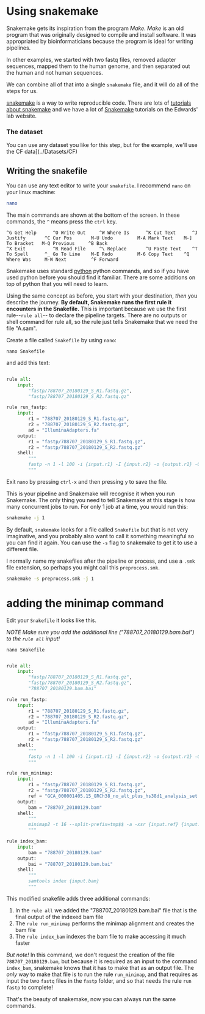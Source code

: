 # Using snakemake

Snakemake gets its inspiration from the program _Make_.
_Make_ is an old program that was originally designed to compile and install software.
It was appropriated by bioinformaticians because the program is ideal for writing pipelines.

In other examples, we started with two fastq files, removed adapter sequences, mapped them to the human genome, and then separated out the human and not human sequences.

We can combine all of that into a single `snakemake` file, and it will do all of the steps for us.

[snakemake](https://snakemake.readthedocs.io/en/stable/) is a way to write reproducible code. There are lots of [tutorials about snakemake](https://www.google.com/search?q=snakemake+tutorial) and we have a lot of [Snakemake](https://edwards.flinders.edu.au/?s=snakemake) tutorials on the Edwards' lab website.

### The dataset

You can use any dataset you like for this step, but for the example, we'll use the CF data](../Datasets/CF)

## Writing the snakefile


You can use any text editor to write your `snakefile`. I recommend `nano` on your linux machine:

```bash
nano
```

The main commands are shown at the bottom of the screen. In these commands, the `^` means press the `ctrl` key.

```
^G Get Help      ^O Write Out     ^W Where Is      ^K Cut Text      ^J Justify       ^C Cur Pos       M-U Undo         M-A Mark Text    M-] To Bracket   M-Q Previous     ^B Back
^X Exit          ^R Read File     ^\ Replace       ^U Paste Text    ^T To Spell      ^_ Go To Line    M-E Redo         M-6 Copy Text    ^Q Where Was     M-W Next         ^F Forward
```


Snakemake uses standard [python](https://www.python.org/) python commands, and so if you have used python before you should find it familiar. There are some additions on top of python that you will need to learn.

Using the same concept as before, you start with your destination, _then_ you describe the journey.
__By default, Snakemake runs the first rule it encounters in the Snakefile.__
This is important because we use the first rule--`rule all`-- to declare the pipeline targets.
There are no outputs or shell command for rule all,
so the rule just tells Snakemake that we need the file "A.sam".

Create a file called `Snakefile` by using `nano`:

```
nano Snakefile
```

and add this text:


```python

rule all:
    input:
        "fastp/788707_20180129_S_R1.fastq.gz",
        "fastp/788707_20180129_S_R2.fastq.gz"

rule run_fastp:
    input:
        r1 = "788707_20180129_S_R1.fastq.gz",
        r2 = "788707_20180129_S_R2.fastq.gz",
        ad = "IlluminaAdapters.fa"
    output:
        r1 = "fastp/788707_20180129_S_R1.fastq.gz",
        r2 = "fastp/788707_20180129_S_R2.fastq.gz"
    shell:
        """
        fastp -n 1 -l 100 -i {input.r1} -I {input.r2} -o {output.r1} -O {output.r2} --adapter_fasta {input.ad}
        """
```

Exit `nano` by pressing `ctrl-x` and then pressing `y` to save the file.

This is your pipeline and Snakemake will recognise it when you run Snakemake.
The only thing you need to tell Snakemake at this stage is how many concurrent jobs to run.
For only 1 job at a time, you would run this:

```bash
snakemake -j 1
```

By default, `snakemake` looks for a file called `Snakefile` but that is not very imaginative, and you probably also want to call it something meaningful so you can find it again. You can use the `-s` flag to snakemake to get it to use a different file.

I normally name my snakefiles after the pipeline or process, and use a `.smk` file extension, so perhaps you might call this `preprocess.smk`. 


```bash 
snakemake -s preprocess.smk -j 1
```

# adding the minimap command

Edit your `Snakefile` it looks like this. 

*NOTE Make sure you add the additional line ("788707_20180129.bam.bai") to the `rule all` input!*

```
nano Snakefile
```

```python

rule all:
    input:
        "fastp/788707_20180129_S_R1.fastq.gz",
        "fastp/788707_20180129_S_R2.fastq.gz",
        "788707_20180129.bam.bai"

rule run_fastp:
    input:
        r1 = "788707_20180129_S_R1.fastq.gz",
        r2 = "788707_20180129_S_R2.fastq.gz",
        ad = "IlluminaAdapters.fa"
    output:
        r1 = "fastp/788707_20180129_S_R1.fastq.gz",
        r2 = "fastp/788707_20180129_S_R2.fastq.gz"
    shell:
        """
        fastp -n 1 -l 100 -i {input.r1} -I {input.r2} -o {output.r1} -O {output.r2} --adapter_fasta {input.ad}
        """

rule run_minimap:
    input:
        r1 = "fastp/788707_20180129_S_R1.fastq.gz",
        r2 = "fastp/788707_20180129_S_R2.fastq.gz",
        ref = "GCA_000001405.15_GRCh38_no_alt_plus_hs38d1_analysis_set.fna.gz"
    output:
        bam = "788707_20180129.bam"
    shell:
        """
        minimap2 -t 16 --split-prefix=tmp$$ -a -xsr {input.ref} {input.r1} {input.r2} | samtools view -bh | samtools sort -o {output.bam}
        """

rule index_bam:
    input:
        bam = "788707_20180129.bam"
    output:
        bai = "788707_20180129.bam.bai"
    shell:
        """
        samtools index {input.bam}
        """

```


This modified snakefile adds three additional commands:

1. In the `rule all` we added the "788707_20180129.bam.bai" file that is the final output of the indexed bam file
2. The `rule run_minimap` performs the minimap alignment and creates the bam file
3. The `rule index_bam` indexes the bam file to make accessing it much faster


*But note!* In this command, we don't request the creation of the file `788707_20180129.bam`, but because it is required as an input to the command `index_bam`, snakemake knows that it has to make that as an output file. The _only_ way to make that file is to run the rule `run_minimap`, and that requires as input the two `fastq` files in the `fastp` folder, and so that needs the rule `run fastp` to complete! 

That's the beauty of snakemake, now you can always run the same commands.












